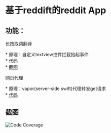 

# 基于reddift的reddit App 

## 功能：

长按取词翻译  

* 原理：自定义textview控件拦截抬起事件  
* [代码](https://github.com/certainly/UZTextView)  
* [截图](http://i.imgur.com/eECxWm4.gifv)


网页代理 

* 原理：vapor(server-side swift)代理转发get请求    
* [代码](https://github.com/certainly/CustomRedditVaporServer)
  


## 截图  
<img src="http://i.imgur.com/N2USvWz.gif" alt="Code Coverage">
